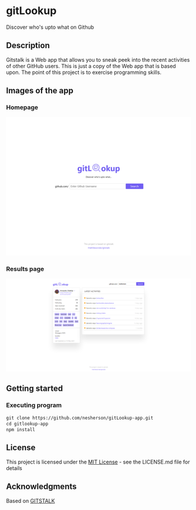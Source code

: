 # gitLookup

Discover who's upto what on Github

## Description

Gitstalk is a Web app that allows you to sneak peek into the recent activities of other GitHub users.
This is just a copy of the Web app that is based upon. The point of this project is to exercise programming skills.

## Images of the app

### Homepage

![alt text](https://github.com/nesherson/gitLookup-app/blob/master/docs/images/screenshot_homepage.png)

### Results page

![alt text](https://github.com/nesherson/gitLookup-app/blob/master/docs/images/screenshot_mainpage.png)

## Getting started

### Executing program

```
git clone https://github.com/nesherson/gitLookup-app.git
cd gitlookup-app
npm install

```

## License

This project is licensed under the [MIT License](https://github.com/nesherson/gitLookup-app/blob/master/LICENSE) - see the LICENSE.md file for details

## Acknowledgments

Based on [GITSTALK](https://github.com/thelittlewonder/gitstalk)
